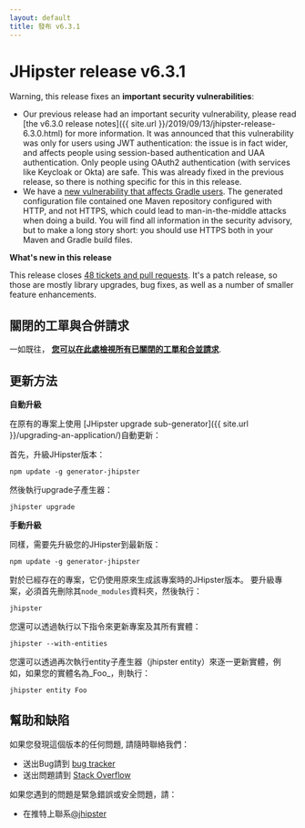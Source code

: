 ```yaml
---
layout: default
title: 發布 v6.3.1
---
```


JHipster release v6.3.1
==================

Warning, this release fixes an **important security vulnerabilities**:

- Our previous release had an important security vulnerability, please read [the v6.3.0 release notes]({{ site.url }}/2019/09/13/jhipster-release-6.3.0.html) for more information. It was announced that this vulnerability was only for users using JWT authentication: the issue is in fact wider, and affects people using session-based authentication and UAA authentication. Only people using OAuth2 authentication (with services like Keycloak or Okta) are safe. This was already fixed in the previous release, so there is nothing specific for this in this release.
- We have a [new vulnerability that affects Gradle users](https://github.com/jhipster/generator-jhipster/security/advisories/GHSA-mc84-xr9p-938r). The generated configuration file contained one Maven repository configured with HTTP, and not HTTPS, which could lead to man-in-the-middle attacks when doing a build. You will find all information in the security advisory, but to make a long story short: you should use HTTPS both in your Maven and Gradle build files.

**What's new in this release**

This release closes [48 tickets and pull requests](https://github.com/jhipster/generator-jhipster/issues?q=milestone%3A6.3.1+is%3Aclosed). It's a patch release, so those are mostly library upgrades, bug fixes, as well as a number of smaller feature enhancements.

關閉的工單與合併請求
------------
一如既往， __[您可以在此處檢視所有已關閉的工單和合並請求](https://github.com/jhipster/generator-jhipster/issues?q=milestone%3A6.3.1+is%3Aclosed)__.

更新方法
------------

**自動升級**

在原有的專案上使用 [JHipster upgrade sub-generator]({{ site.url }}/upgrading-an-application/)自動更新：

首先，升級JHipster版本：

```
npm update -g generator-jhipster
```

然後執行upgrade子產生器：

```
jhipster upgrade
```

**手動升級**

同樣，需要先升級您的JHipster到最新版：

```
npm update -g generator-jhipster
```

對於已經存在的專案，它仍使用原來生成該專案時的JHipster版本。
要升級專案，必須首先刪除其`node_modules`資料夾，然後執行：

```
jhipster
```

您還可以透過執行以下指令來更新專案及其所有實體：

```
jhipster --with-entities
```

您還可以透過再次執行entity子產生器（jhipster entity）來逐一更新實體，例如，如果您的實體名為_Foo_，則執行：

```
jhipster entity Foo
```

幫助和缺陷
--------------

如果您發現這個版本的任何問題, 請隨時聯絡我們：

- 送出Bug請到 [bug tracker](https://github.com/jhipster/generator-jhipster/issues?state=open)
- 送出問題請到 [Stack Overflow](http://stackoverflow.com/tags/jhipster/info)

如果您遇到的問題是緊急錯誤或安全問題，請：

- 在推特上聯系[@jhipster](https://twitter.com/jhipster)
